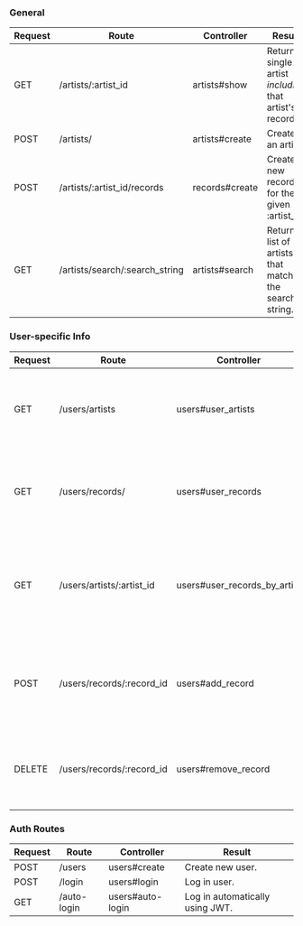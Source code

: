 
### General

| Request | Route | Controller | Result |
| --- | --- | --- | --- |
| GET | /artists/:artist_id | artists#show | Return a single artist *including* that artist's records. |
| POST | /artists/ | artists#create | Create an artist. |
| POST | /artists/:artist_id/records | records#create | Create a new record for the given :artist_id. |
| GET | /artists/search/:search_string | artists#search | Return a list of artists that match the search string. |


### User-specific Info

| Request | Route | Controller | Result |
| --- | --- | --- | --- |
| GET | /users/artists | users#user_artists | Return a list of the artists in the logged-in user's collection. |
| GET | /users/records/ | users#user_records | Return a list of the records in the logged-in user's collection. |
| GET | /users/artists/:artist_id | users#user_records_by_artist | Return a list of the records by a *particular* artist in the logged-in user's collection |
| POST | /users/records/:record_id | users#add_record | Create a new `Purchase` connecting the logged-in user to a `Record`. |
| DELETE | /users/records/:record_id | users#remove_record | Delete the `Purchase` connecting the logged-in user to a `Record`. |


### Auth Routes

| Request | Route | Controller | Result |
| --- | --- | --- | --- |
| POST | /users | users#create | Create new user. |
| POST | /login | users#login | Log in user. |
| GET | /auto-login | users#auto-login | Log in automatically using JWT. |
